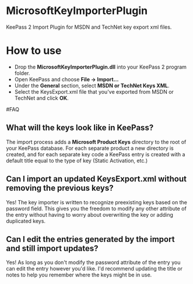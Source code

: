 MicrosoftKeyImporterPlugin
==========================

KeePass 2 Import Plugin for MSDN and TechNet key export xml files.

# How to use
* Drop the __MicrosoftKeyImporterPlugin.dll__ into your KeePass 2 program folder.
* Open KeePass and choose __File -> Import...__
* Under the __General__ section, select __MSDN or TechNet Keys XML__.
* Select the KeysExport.xml file that you've exported from MSDN or TechNet and click __OK__.

#FAQ
## What will the keys look like in KeePass?
The import process adds a __Microsoft Product Keys__ directory to the root of your KeePass database. For each separate product a new directory is created, and for each separate key code a KeePass entry is created with a default title equal to the type of key (Static Activation, etc.)

## Can I import an updated KeysExport.xml without removing the previous keys?
Yes! The key importer is written to recognize preexisting keys based on the password field. This gives you the freedom to modify any other attribute of the entry without having to worry about overwriting the key or adding duplicated keys.

## Can I edit the entries generated by the import and still import updates?
Yes! As long as you don't modify the password attribute of the entry you can edit the entry however you'd like. I'd recommend updating the title or notes to help you remember where the keys might be in use.